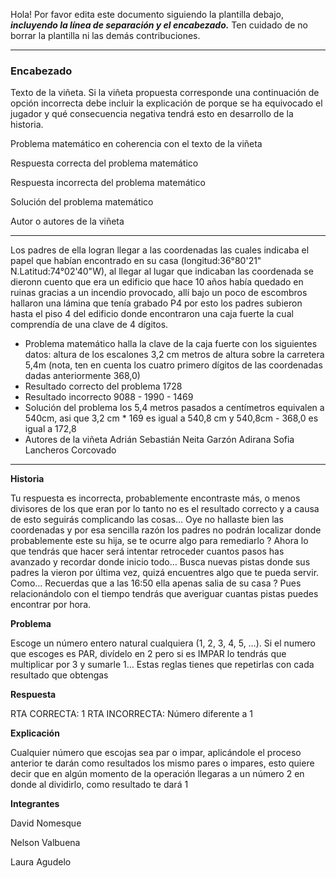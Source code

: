 Hola! Por favor edita este documento siguiendo la plantilla debajo, ***incluyendo la línea de separación y el encabezado.***
Ten cuidado de no borrar la plantilla ni las demás contribuciones. 

**********************************************************************
### Encabezado

Texto de la viñeta. Si la viñeta propuesta corresponde una continuación de opción incorrecta debe incluir la explicación de porque se ha equivocado el jugador y qué consecuencia negativa tendrá esto en desarrollo de la historia.

Problema matemático en coherencia con el texto de la viñeta

Respuesta correcta del problema matemático

Respuesta incorrecta del problema matemático

Solución del problema matemático

Autor o autores de la viñeta
**********************************************************************
Los padres de ella logran llegar a las coordenadas las cuales indicaba el papel que habían encontrado en su casa (longitud:36°80'21" N.Latitud:74°02'40"W), al llegar al lugar que indicaban las coordenada se dieronn cuento que era un edificio que hace 10 años había quedado en ruinas gracias a un incendio provocado, allí bajo un poco de escombros hallaron una lámina que tenía grabado P4 por esto los padres subieron hasta el piso 4 del edificio donde encontraron una caja fuerte la cual comprendía de una clave de 4 dígitos. 
- Problema matemático 
halla la clave de la caja fuerte con los siguientes datos: 
altura de los escalones 3,2 cm
metros de altura sobre la carretera 5,4m
(nota, ten en cuenta los cuatro primero dígitos de las coordenadas dadas anteriormente 368,0)
- Resultado correcto del problema 
1728
- Resultado incorrecto
9088 - 1990 - 1469 
- Solución del problema
los 5,4 metros pasados a centímetros equivalen a 540cm, asi que 3,2 cm * 169 es igual a 540,8 cm y 540,8cm - 368,0 es igual a 172,8
- Autores de la viñeta 
Adrián Sebastián Neita Garzón 
Adirana Sofia Lancheros Corcovado

****************************************************************************

**Historia**

Tu respuesta es incorrecta, probablemente encontraste más, o menos divisores de los que eran por lo tanto no es el resultado correcto y a causa de esto seguirás complicando las cosas… Oye no hallaste bien las coordenadas y por esa sencilla razón los padres no podrán localizar donde probablemente este su hija, se te ocurre algo para remediarlo ? Ahora lo que tendrás que hacer será intentar retroceder cuantos pasos has avanzado y recordar donde inicio todo… Busca nuevas pistas donde sus padres la vieron por última vez, quizá encuentres algo que te pueda servir. Como… Recuerdas que a las 16:50 ella apenas salia de su casa ? Pues relacionándolo con el tiempo tendrás que averiguar cuantas pistas puedes encontrar por hora.

**Problema**

Escoge un número entero natural cualquiera (1, 2, 3, 4, 5, …). Si el numero que escoges es PAR, divídelo en 2 pero si es IMPAR lo tendrás que multiplicar por 3 y sumarle 1… Estas reglas tienes que repetirlas con cada resultado que obtengas

**Respuesta**

RTA CORRECTA: 1
RTA INCORRECTA: Número diferente a 1

**Explicación**

Cualquier número que escojas sea par o impar, aplicándole el proceso anterior te darán como resultados los mismo pares o impares, esto quiere decir que en algún momento de la operación llegaras a un número 2 en donde al dividirlo, como resultado te dará 1

**Integrantes**

David Nomesque

Nelson Valbuena

Laura Agudelo

